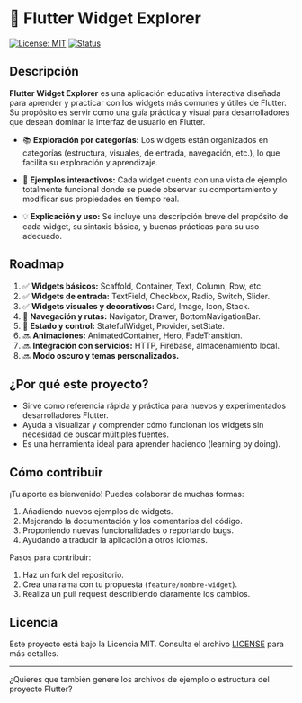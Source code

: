 # 📱 Flutter Widget Explorer

[![License: MIT](https://img.shields.io/badge/License-MIT-blue.svg)](LICENSE)
[![Status](https://img.shields.io/badge/status-en%20desarrollo-yellow.svg)]()

## Descripción

**Flutter Widget Explorer** es una aplicación educativa interactiva diseñada para aprender y practicar con los widgets más comunes y útiles de Flutter. Su propósito es servir como una guía práctica y visual para desarrolladores que desean dominar la interfaz de usuario en Flutter.

* 📚 **Exploración por categorías:** Los widgets están organizados en categorías (estructura, visuales, de entrada, navegación, etc.), lo que facilita su exploración y aprendizaje.

* 🧱 **Ejemplos interactivos:** Cada widget cuenta con una vista de ejemplo totalmente funcional donde se puede observar su comportamiento y modificar sus propiedades en tiempo real.

* 💡 **Explicación y uso:** Se incluye una descripción breve del propósito de cada widget, su sintaxis básica, y buenas prácticas para su uso adecuado.

## Roadmap

1. ✅ **Widgets básicos:** Scaffold, Container, Text, Column, Row, etc.
2. ✅ **Widgets de entrada:** TextField, Checkbox, Radio, Switch, Slider.
3. ✅ **Widgets visuales y decorativos:** Card, Image, Icon, Stack.
4. 🚧 **Navegación y rutas:** Navigator, Drawer, BottomNavigationBar.
5. 🚧 **Estado y control:** StatefulWidget, Provider, setState.
6. 🔜 **Animaciones:** AnimatedContainer, Hero, FadeTransition.
7. 🔜 **Integración con servicios:** HTTP, Firebase, almacenamiento local.
8. 🔜 **Modo oscuro y temas personalizados.**

## ¿Por qué este proyecto?

* Sirve como referencia rápida y práctica para nuevos y experimentados desarrolladores Flutter.
* Ayuda a visualizar y comprender cómo funcionan los widgets sin necesidad de buscar múltiples fuentes.
* Es una herramienta ideal para aprender haciendo (learning by doing).

## Cómo contribuir

¡Tu aporte es bienvenido! Puedes colaborar de muchas formas:

1. Añadiendo nuevos ejemplos de widgets.
2. Mejorando la documentación y los comentarios del código.
3. Proponiendo nuevas funcionalidades o reportando bugs.
4. Ayudando a traducir la aplicación a otros idiomas.

Pasos para contribuir:

1. Haz un fork del repositorio.
2. Crea una rama con tu propuesta (`feature/nombre-widget`).
3. Realiza un pull request describiendo claramente los cambios.

## Licencia

Este proyecto está bajo la Licencia MIT. Consulta el archivo [LICENSE](./LICENSE) para más detalles.

---

¿Quieres que también genere los archivos de ejemplo o estructura del proyecto Flutter?
